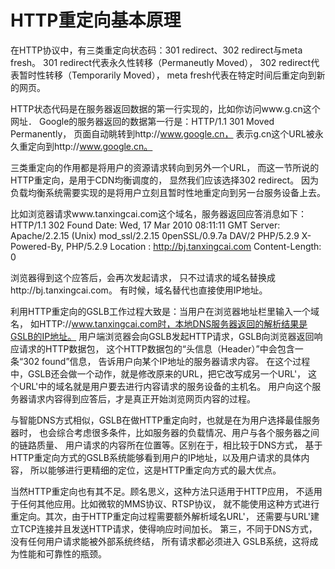 # HTTP重定向基本原理

在HTTP协议中，有三类重定向状态码：301 redirect、302 redirect与meta fresh。
301 redirect代表永久性转移（Permaneutly Moved），
302 redirect代表暂时性转移（Temporarily Moved），
meta fresh代表在特定时间后重定向到新的网页。

HTTP状态代码是在服务器返回数据的第一行实现的，比如你访问www.g.cn这个网址．
Google的服务器返回的数据第一行是：HTTP/1.1 301 Moved Permanently，
页面自动眺转到http://www.google.cn，
表示g.cn这个URL被永久重定向到http://www.google.cn。

三类重定向的作用都是将用户的资源请求转向到另外一个URL，
而这一节所说的HTTP重定向，是用于CDN均衡调度的，
显然我们应该选择302 redirect。
因为负载均衡系统需要实现的是将用户立刻且暂时性地重定向到另一台服务设备上去。

比如浏览器请求www.tanxingcai.com这个域名，服务器返回应答消息如下：
HTTP/1.1 302 Found
Date: Wed, 17 Mar 2010 08:11:11 GMT
Server: Apache/2.2.15 (Unix) mod_ssl/2.2.15 0penSSL/0.9.7a DAV/2
PHP/5.2.9
X-Powered-By, PHP/5.2.9
Location :   http://bj.tanxingcai.com
Content-Length: 0

浏览器得到这个应答后，会再次发起请求，
只不过请求的域名替换成http://bj.tanxingcai.com。
有时候，域名替代也直接使用IP地址。

利用HTTP重定向的GSLB工作过程大致是：当用户在浏览器地址栏里输入一个域名，
如HTTP://www.tanxingcai.com时，本地DNS服务器返回的解析结果是GSLB的IP地址。
用户端浏览器会向GSLB发起HTTP请求，GSLB向浏览器返回响应请求的HTTP数据包，
这个HTTP数据包的“头信息（Header）”中会包含一条“302 found”信息，
告诉用户向某个IP地址的服务器请求内容。
在这个过程中，GSLB还会做一个动作，就是修改原来的URL，把它改写成另一个URL'，
这个URL'中的域名就是用户要去进行内容请求的服务设备的主机名。
用户向这个服务器请求内容得到应答后，才是真正开始浏览网页内容的过程。

与智能DNS方式相似，GSLB在做HTTP重定向时，也就是在为用户选择最佳服务器时，
也会综合考虑很多条件，比如服务器的负载情况、用户与各个服务器之间的链路质量、
用户请求的内容所在位置等。区别在于，相比较于DNS方式，
基于HTTP重定向方式的GSLB系统能够看到用户的IP地址，以及用户请求的具体内容，
所以能够进行更精细的定位，这是HTTP重定向方式的最大优点。

当然HTTP重定向也有其不足。顾名思义，这种方法只适用于HTTP应用，
不适用于任何其他应用。比如微软的MMS协议、RTSP协议，
就不能使用这种方式进行重定向。其次，由于HTTP重定向过程需要额外解析域名URL'，
还需要与URL'建立TCP连接并且发送HTTP请求，使得响应时间加长。
第三，不同于DNS方式，没有任何用户请求能被外部系统终结，
所有请求都必须进入 GSLB系统，这将成为性能和可靠性的瓶颈。
